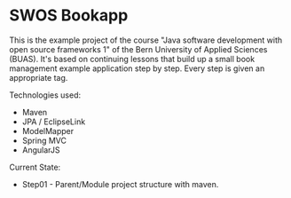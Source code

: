 SWOS Bookapp
============

This is the example project of the course "Java software development with open source frameworks 1" of the Bern University of Applied Sciences (BUAS).
It's based on continuing lessons that build up a small book management example application step by step. Every step is given an appropriate tag.

Technologies used:

- Maven
- JPA / EclipseLink
- ModelMapper
- Spring MVC 
- AngularJS

Current State:

- Step01 - Parent/Module project structure with maven.